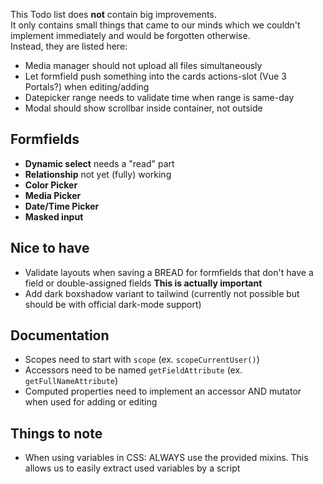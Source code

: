 This Todo list does **not** contain big improvements.  
It only contains small things that came to our minds which we couldn't implement immediately and would be forgotten otherwise.  
Instead, they are listed here:

- Media manager should not upload all files simultaneously
- Let formfield push something into the cards actions-slot (Vue 3 Portals?) when editing/adding
- Datepicker range needs to validate time when range is same-day
- Modal should show scrollbar inside container, not outside

## Formfields
- **Dynamic select** needs a "read" part
- **Relationship** not yet (fully) working
- **Color Picker**
- **Media Picker**
- **Date/Time Picker**
- **Masked input**

## Nice to have
- Validate layouts when saving a BREAD for formfields that don't have a field or double-assigned fields **This is actually important**
- Add dark boxshadow variant to tailwind (currently not possible but should be with official dark-mode support)

## Documentation
- Scopes need to start with `scope` (ex. `scopeCurrentUser()`)
- Accessors need to be named `getFieldAttribute` (ex. `getFullNameAttribute`)
- Computed properties need to implement an accessor AND mutator when used for adding or editing

## Things to note
- When using variables in CSS: ALWAYS use the provided mixins. This allows us to easily extract used variables by a script